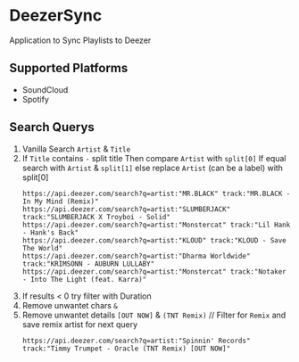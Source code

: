 # DeezerSync
Application to Sync Playlists to Deezer

## Supported Platforms
+ SoundCloud
+ Spotify


## Search Querys

1. Vanilla Search `Artist` & `Title`
1. If `Title` contains `-` split title Then compare `Artist` with `split[0]` If equal search with `Artist` & `split[1]` else replace `Artist` (can be a label) with split[0]
   ```
   https://api.deezer.com/search?q=artist:"MR.BLACK" track:"MR.BLACK - In My Mind (Remix)"
   https://api.deezer.com/search?q=artist:"SLUMBERJACK" track:"SLUMBERJACK X Troyboi - Solid"
   https://api.deezer.com/search?q=artist:"Monstercat" track:"Lil Hank - Hank's Back"
   https://api.deezer.com/search?q=artist:"KLOUD" track:"KLOUD - Save The World"
   https://api.deezer.com/search?q=artist:"Dharma Worldwide" track:"KRIMSONN - AUBURN LULLABY"
   https://api.deezer.com/search?q=artist:"Monstercat" track:"Notaker - Into The Light (feat. Karra)"
   ```
1. If results < 0 try filter with Duration
1. Remove unwantet chars `&`
1. Remove unwantet details `[OUT NOW]` & `(TNT Remix)` // Filter for `Remix` and save remix artist for next query 
   ```
   https://api.deezer.com/search?q=artist:"Spinnin' Records" track:"Timmy Trumpet - Oracle (TNT Remix) [OUT NOW]"
   ```
